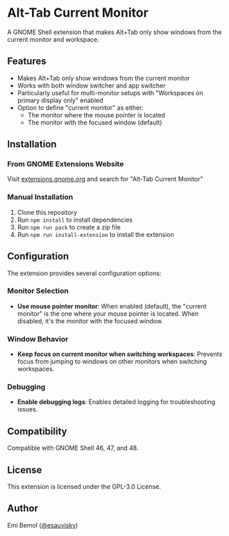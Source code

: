 # Alt-Tab Current Monitor

A GNOME Shell extension that makes Alt+Tab only show windows from the current monitor and workspace.

## Features

- Makes Alt+Tab only show windows from the current monitor
- Works with both window switcher and app switcher
- Particularly useful for multi-monitor setups with "Workspaces on primary display only" enabled
- Option to define "current monitor" as either:
  - The monitor where the mouse pointer is located
  - The monitor with the focused window (default)

## Installation

### From GNOME Extensions Website
Visit [extensions.gnome.org](https://extensions.gnome.org) and search for "Alt-Tab Current Monitor"

### Manual Installation
1. Clone this repository
2. Run `npm install` to install dependencies
3. Run `npm run pack` to create a zip file
4. Run `npm run install-extension` to install the extension

## Configuration

The extension provides several configuration options:

### Monitor Selection
- **Use mouse pointer monitor**: When enabled (default), the "current monitor" is the one where your mouse pointer is located. When disabled, it's the monitor with the focused window.

### Window Behavior
- **Keep focus on current monitor when switching workspaces**: Prevents focus from jumping to windows on other monitors when switching workspaces.

### Debugging
- **Enable debugging logs**: Enables detailed logging for troubleshooting issues.

## Compatibility

Compatible with GNOME Shell 46, 47, and 48.

## License

This extension is licensed under the GPL-3.0 License.

## Author

Emi Bemol ([@esauvisky](https://github.com/esauvisky))
